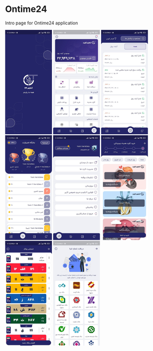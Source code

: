 # Ontime24
Intro page for Ontime24 application

<p float="left">
  <img src="./screenshots/img_1.jpg" width="30%" />
  <img src="./screenshots/img_2.jpg" width="30%" />
  <img src="./screenshots/img_3.jpg" width="30%" />
  <img src="./screenshots/img_4.jpg" width="30%" />
  <img src="./screenshots/img_5.jpg" width="30%" />
  <img src="./screenshots/img_6.jpg" width="30%" />
  <img src="./screenshots/img_7.jpg" width="30%" />
  <img src="./screenshots/img_8.jpg" width="30%" />
</p>
